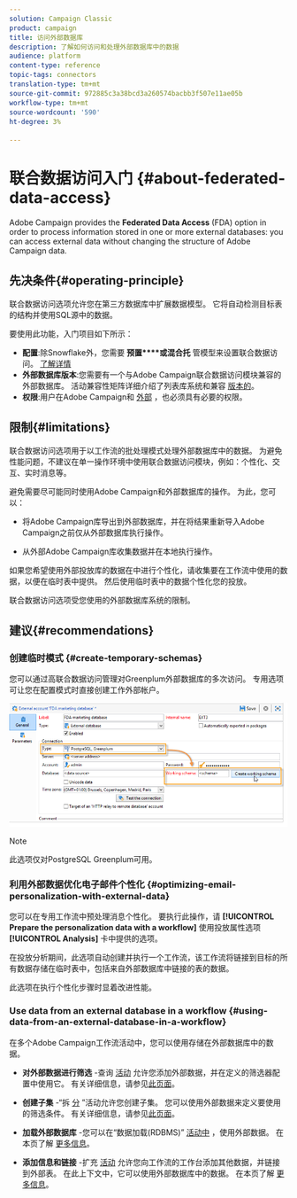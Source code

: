 ```yaml
---
solution: Campaign Classic
product: campaign
title: 访问外部数据库
description: 了解如何访问和处理外部数据库中的数据
audience: platform
content-type: reference
topic-tags: connectors
translation-type: tm+mt
source-git-commit: 972885c3a38bcd3a260574bacbb3f507e11ae05b
workflow-type: tm+mt
source-wordcount: '590'
ht-degree: 3%

---
```



# 联合数据访问入门 {#about-federated-data-access}

Adobe Campaign provides the **Federated Data Access** (FDA) option in order to process information stored in one or more external databases: you can access external data without changing the structure of Adobe Campaign data.

## 先决条件{#operating-principle}

联合数据访问选项允许您在第三方数据库中扩展数据模型。 它将自动检测目标表的结构并使用SQL源中的数据。

要使用此功能，入门项目如下所示：

* **配置**:除Snowflake外，您需要 **预置****或混合托** 管模型来设置联合数据访问。 [了解详情](../../installation/using/hosting-models.md)
* **外部数据库版本**:您需要有一个与Adobe Campaign联合数据访问模块兼容的外部数据库。 活动兼容性矩阵详细介绍了列表库系统和兼容 [版本的](../../rn/using/compatibility-matrix.md#FederatedDataAccessFDA)。
* **权限**:用户在Adobe Campaign和 [外部](../../installation/using/remote-database-access-rights.md) ，也必须具有必要的权限。

## 限制{#limitations}

联合数据访问选项用于以工作流的批处理模式处理外部数据库中的数据。 为避免性能问题，不建议在单一操作环境中使用联合数据访问模块，例如：个性化、交互、实时消息等。

避免需要尽可能同时使用Adobe Campaign和外部数据库的操作。 为此，您可以：

* 将Adobe Campaign库导出到外部数据库，并在将结果重新导入Adobe Campaign之前仅从外部数据库执行操作。

* 从外部Adobe Campaign库收集数据并在本地执行操作。

如果您希望使用外部投放库的数据在中进行个性化，请收集要在工作流中使用的数据，以便在临时表中提供。 然后使用临时表中的数据个性化您的投放。

联合数据访问选项受您使用的外部数据库系统的限制。

## 建议{#recommendations}

### 创建临时模式 {#create-temporary-schemas}

您可以通过高联合数据访问管理对Greenplum外部数据库的多次访问。 专用选项可让您在配置模式时直接创建工作外部帐户。

![](assets/fda_work_table.png)

>[!NOTE]
>
>此选项仅对PostgreSQL Greenplum可用。

### 利用外部数据优化电子邮件个性化 {#optimizing-email-personalization-with-external-data}

您可以在专用工作流中预处理消息个性化。 要执行此操作，请 **[!UICONTROL Prepare the personalization data with a workflow]** 使用投放属性选项 **[!UICONTROL Analysis]** 卡中提供的选项。

在投放分析期间，此选项自动创建并执行一个工作流，该工作流将链接到目标的所有数据存储在临时表中，包括来自外部数据库中链接的表的数据。

此选项在执行个性化步骤时显着改进性能。

### Use data from an external database in a workflow {#using-data-from-an-external-database-in-a-workflow}

在多个Adobe Campaign工作流活动中，您可以使用存储在外部数据库中的数据。

* **对外部数据进行筛选** -查询 [活动](../../workflow/using/targeting-data.md#selecting-data) 允许您添加外部数据，并在定义的筛选器配置中使用它。 有关详细信息，请参见[此页面](../../workflow/using/targeting-data.md#selecting-data)。

* **创建子集** -“拆 [分](../../workflow/using/split.md) ”活动允许您创建子集。 您可以使用外部数据来定义要使用的筛选条件。 有关详细信息，请参见[此页面](../../workflow/using/split.md)。

* **加载外部数据库** -您可以在“数据加载(RDBMS)” [活动中](../../workflow/using/data-loading--rdbms-.md) ，使用外部数据。 在本页了解 [更多信息](../../workflow/using/data-loading--rdbms-.md)。

* **添加信息和链接** -扩充 [活动](../../workflow/using/enrichment.md) 允许您向工作流的工作台添加其他数据，并链接到外部表。 在此上下文中，它可以使用外部数据库中的数据。 在本页了解 [更多信息](../../workflow/using/enrichment.md)。
